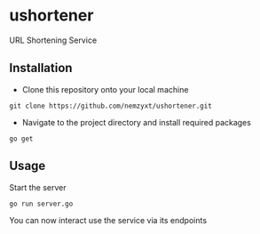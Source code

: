 # ushortener

URL Shortening Service

## Installation

- Clone this repository onto your local machine

```
git clone https://github.com/nemzyxt/ushortener.git
```

- Navigate to the project directory and install required packages

```
go get
```

## Usage

Start the server

```
go run server.go
```

You can now interact use the service via its endpoints
